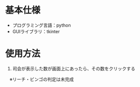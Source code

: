 # 基本仕様
- プログラミング言語：python
- GUIライブラリ：tkinter

# 使用方法
1.  司会が表示した数が画面上にあったら、その数をクリックする

　※リーチ・ビンゴの判定は未完成
